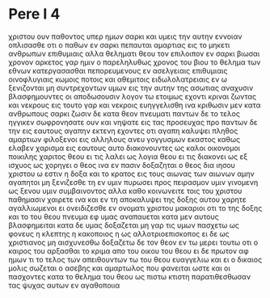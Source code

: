 # Pere I 4
χριστου ουν παθοντος υπερ ημων σαρκι και υμεις την αυτην εννοιαν οπλισασθε οτι ο παθων εν σαρκι πεπαυται αμαρτιας
εις το μηκετι ανθρωπων επιθυμιαις αλλα θεληματι θεου τον επιλοιπον εν σαρκι βιωσαι χρονον
αρκετος γαρ ημιν ο παρεληλυθως χρονος του βιου το θελημα των εθνων κατεργασασθαι πεπορευμενους εν ασελγειαις επιθυμιαις οινοφλυγιαις κωμοις ποτοις και αθεμιτοις ειδωλολατρειαις
εν ω ξενιζονται μη συντρεχοντων υμων εις την αυτην της ασωτιας αναχυσιν βλασφημουντες
οι αποδωσουσιν λογον τω ετοιμως εχοντι κριναι ζωντας και νεκρους
εις τουτο γαρ και νεκροις ευηγγελισθη ινα κριθωσιν μεν κατα ανθρωπους σαρκι ζωσιν δε κατα θεον πνευματι
παντων δε το τελος ηγγικεν σωφρονησατε ουν και νηψατε εις τας προσευχας
προ παντων δε την εις εαυτους αγαπην εκτενη εχοντες οτι αγαπη καλυψει πληθος αμαρτιων
φιλοξενοι εις αλληλους ανευ γογγυσμων
εκαστος καθως ελαβεν χαρισμα εις εαυτους αυτο διακονουντες ως καλοι οικονομοι ποικιλης χαριτος θεου
ει τις λαλει ως λογια θεου ει τις διακονει ως εξ ισχυος ως χορηγει ο θεος ινα εν πασιν δοξαζηται ο θεος δια ιησου χριστου ω εστιν η δοξα και το κρατος εις τους αιωνας των αιωνων αμην
αγαπητοι μη ξενιζεσθε τη εν υμιν πυρωσει προς πειρασμον υμιν γινομενη ως ξενου υμιν συμβαινοντος
αλλα καθο κοινωνειτε τοις του χριστου παθημασιν χαιρετε ινα και εν τη αποκαλυψει της δοξης αυτου χαρητε αγαλλιωμενοι
ει ονειδιζεσθε εν ονοματι χριστου μακαριοι οτι το της δοξης και το του θεου πνευμα εφ υμας αναπαυεται κατα μεν αυτους βλασφημειται κατα δε υμας δοξαζεται
μη γαρ τις υμων πασχετω ως φονευς η κλεπτης η κακοποιος η ως αλλοτριοεπισκοπος
ει δε ως χριστιανος μη αισχυνεσθω δοξαζετω δε τον θεον εν τω μερει τουτω 
οτι ο καιρος του αρξασθαι το κριμα απο του οικου του θεου ει δε πρωτον αφ ημων τι το τελος των απειθουντων τω του θεου ευαγγελιω
και ει ο δικαιος μολις σωζεται ο ασεβης και αμαρτωλος που φανειται
ωστε και οι πασχοντες κατα το θελημα του θεου ως πιστω κτιστη παρατιθεσθωσαν τας ψυχας αυτων εν αγαθοποιια
